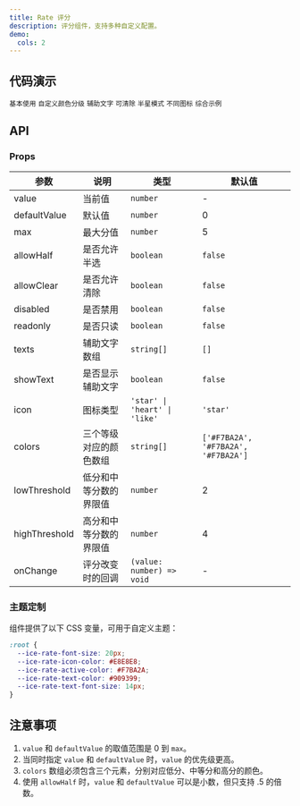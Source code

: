 ```yaml
---
title: Rate 评分
description: 评分组件，支持多种自定义配置。
demo:
  cols: 2
---
```


## 代码演示

<code src="./demos/demo1.tsx" description="最简单的用法。用户可以通过点击星星进行评分。">基本使用</code>
<code src="./demos/demo3.tsx" description="评分默认被分为三个等级，不同分数段显示不同的颜色。">自定义颜色分级</code>
<code src="./demos/demo6.tsx" description="用辅助文字直接表达对应分数的评价。">辅助文字</code>
<code src="./demos/demo2.tsx" description="支持重置评分。">可清除</code>
<code src="./demos/demo4.tsx" description="支持更精确的评分。">半星模式</code>
<code src="./demos/demo5.tsx" description="提供多种图标选择。">不同图标</code>
<code src="./demos/demo7.tsx" description="结合多个特性的综合示例。">综合示例</code>

## API

### Props

| 参数 | 说明 | 类型 | 默认值 |
| --- | --- | --- | --- |
| value | 当前值 | `number` | - |
| defaultValue | 默认值 | `number` | 0 |
| max | 最大分值 | `number` | 5 |
| allowHalf | 是否允许半选 | `boolean` | `false` |
| allowClear | 是否允许清除 | `boolean` | `false` |
| disabled | 是否禁用 | `boolean` | `false` |
| readonly | 是否只读 | `boolean` | `false` |
| texts | 辅助文字数组 | `string[]` | `[]` |
| showText | 是否显示辅助文字 | `boolean` | `false` |
| icon | 图标类型 | `'star' \| 'heart' \| 'like'` | `'star'` |
| colors | 三个等级对应的颜色数组 | `string[]` | `['#F7BA2A', '#F7BA2A', '#F7BA2A']` |
| lowThreshold | 低分和中等分数的界限值 | `number` | 2 |
| highThreshold | 高分和中等分数的界限值 | `number` | 4 |
| onChange | 评分改变时的回调 | `(value: number) => void` | - |

### 主题定制

组件提供了以下 CSS 变量，可用于自定义主题：

```css
:root {
  --ice-rate-font-size: 20px;
  --ice-rate-icon-color: #E8E8E8;
  --ice-rate-active-color: #F7BA2A;
  --ice-rate-text-color: #909399;
  --ice-rate-text-font-size: 14px;
}
```

## 注意事项

1. `value` 和 `defaultValue` 的取值范围是 0 到 `max`。
2. 当同时指定 `value` 和 `defaultValue` 时，`value` 的优先级更高。
3. `colors` 数组必须包含三个元素，分别对应低分、中等分和高分的颜色。
4. 使用 `allowHalf` 时，`value` 和 `defaultValue` 可以是小数，但只支持 .5 的倍数。
